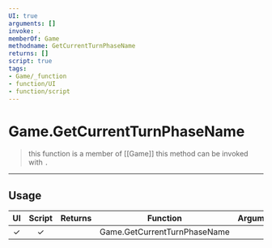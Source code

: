 ```yaml
---
UI: true
arguments: []
invoke: .
memberOf: Game
methodname: GetCurrentTurnPhaseName
returns: []
script: true
tags:
- Game/_function
- function/UI
- function/script
---
```

# Game.GetCurrentTurnPhaseName
> this function is a member of [[Game]]
> this method can be invoked with `.`
-----
## Usage
|  UI | Script | Returns | Function | Arguments |
|:---:|:------:|-------:|:--------:|:---------|
|✓|✓||Game.GetCurrentTurnPhaseName||
